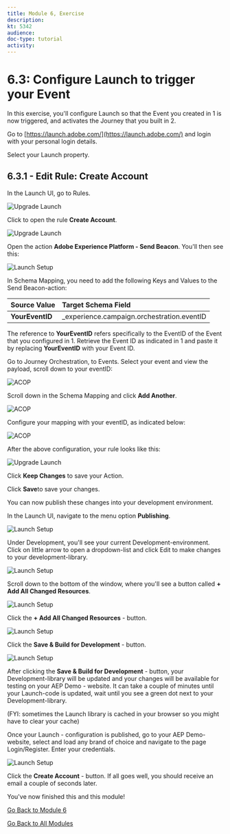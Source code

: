 ```yaml
---
title: Module 6, Exercise
description: 
kt: 5342
audience: 
doc-type: tutorial
activity: 
---
```


# 6.3: Configure Launch to trigger your Event

In this exercise, you'll configure Launch so that the Event you created in 1 is now triggered, and activates the Journey that you built in 2.

Go to [https://launch.adobe.com/](https://launch.adobe.com/) and login with your personal login details.

Select your Launch property.

## 6.3.1 - Edit Rule: Create Account

In the Launch UI, go to Rules.

![Upgrade Launch](./images/rules.png)

Click to open the rule **Create Account**.

![Upgrade Launch](./images/newrulecracc.png)

Open the action **Adobe Experience Platform - Send Beacon**. You'll then see this:

![Launch Setup](./images/beaconconfig.png)

In Schema Mapping, you need to add the following Keys and Values to the Send Beacon-action:

| Source Value                 | Target Schema Field               |
|:-------------------------------------------| :------------------ |
|**YourEventID**|_experience.campaign.orchestration.eventID|

The reference to **YourEventID** refers specifically to the EventID of the Event that you configured in 1. Retrieve the Event ID as indicated in 1 and paste it by replacing **YourEventID** with your Event ID.

Go to Journey Orchestration, to Events. Select your event and view the payload, scroll down to your eventID:

![ACOP](./images/payloadeventID.png)

Scroll down in the Schema Mapping and click **Add Another**.

![ACOP](./images/payloadeventID1.png)

Configure your mapping with your eventID, as indicated below:

![ACOP](./images/payloadeventID2.png)

After the above configuration, your rule looks like this:

![Upgrade Launch](./images/cracc_ok.png)

Click **Keep Changes** to save your Action.

Click **Save**to save your changes.

You can now publish these changes into your development environment.

In the Launch UI, navigate to the menu option **Publishing**.

![Launch Setup](./images/publ.png)

Under Development, you'll see your current Development-environment.
Click on little arrow to open a dropdown-list and click Edit to make changes to your development-library.

![Launch Setup](./images/editv1.png)

Scroll down to the bottom of the window, where you'll see a button called **+ Add All Changed Resources**.

![Launch Setup](./images/addch.png)

Click the **+ Add All Changed Resources** - button.

![Launch Setup](./images/addallchanged.png)

Click the **Save & Build for Development** - button.

![Launch Setup](./images/savebuild.png)

After clicking the **Save & Build for Development** - button, your Development-library will be updated and your changes will be available for testing on your AEP Demo - website. It can take a couple of minutes until your Launch-code is updated, wait until you see a green dot next to your Development-library.

(FYI: sometimes the Launch library is cached in your browser so you might have to clear your cache)

Once your Launch - configuration is published, go to your AEP Demo-website, select and load any brand of choice and navigate to the page Login/Register.
Enter your credentials.

![Launch Setup](./images/lb_register_dtl.png)

Click the **Create Account** - button. If all goes well, you should receive an email a couple of seconds later.

You've now finished this and this module!

[Go Back to Module 6](./journey-orchestration-create-account.md)

[Go Back to All Modules](../../README.md)
